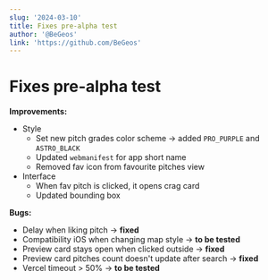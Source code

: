```yaml
---
slug: '2024-03-10'
title: Fixes pre-alpha test
author: '@BeGeos'
link: 'https://github.com/BeGeos'
---
```


# Fixes pre-alpha test

**Improvements:**

- Style
  - Set new pitch grades color scheme -> added `PRO_PURPLE` and `ASTRO_BLACK`
  - Updated `webmanifest` for app short name
  - Removed fav icon from favourite pitches view
- Interface
  - When fav pitch is clicked, it opens crag card
  - Updated bounding box

**Bugs:**

- Delay when liking pitch -> **fixed**
- Compatibility iOS when changing map style -> **to be tested**
- Preview card stays open when clicked outside -> **fixed**
- Preview card pitches count doesn't update after search -> **fixed**
- Vercel timeout > 50% -> **to be tested**
